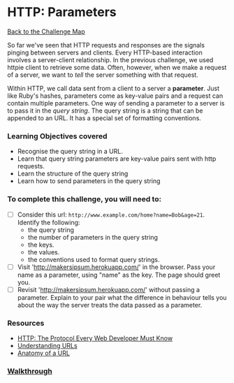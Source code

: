 # HTTP: Parameters

[Back to the Challenge Map](README.md)

So far we've seen that HTTP requests and responses are the signals pinging between servers and clients. Every HTTP-based interaction involves a server-client relationship. In the previous challenge, we used httpie client to retrieve some data. Often, however, when we make a request of a server, we want to *tell* the server something with that request.

Within HTTP, we call data sent from a client to a server a **parameter**. Just like Ruby's hashes, parameters come as key-value pairs and a request can contain multiple parameters. One way of sending a parameter to a server is to pass it in the *query string*. The query string is a string that can be appended to an URL. It has a special set of formatting conventions.


### Learning Objectives covered
- Recognise the query string in a URL.
- Learn that query string parameters are key-value pairs sent with http requests.
- Learn the structure of the query string
- Learn how to send parameters in the query string

### To complete this challenge, you will need to:

- [ ] Consider this url: `http://www.example.com/home?name=Bob&age=21`. Identify the following:
  - the query string
  - the number of parameters in the query string
  - the keys.
  - the values.
  - the conventions used to format query strings.
- [ ] Visit 'http://makersipsum.herokuapp.com/' in the browser. Pass your name as a parameter, using "name" as the key. The page should greet you.
- [ ] Revisit 'http://makersipsum.herokuapp.com/' without passing a parameter. Explain to your pair what the difference in behaviour tells you about the way the server treats the data passed as a parameter.

### Resources

- [HTTP: The Protocol Every Web Developer Must
  Know](http://code.tutsplus.com/tutorials/http-the-protocol-every-web-developer-must-know-part-1--net-31177)
- [Understanding
  URLs](http://www.tutorialspoint.com/html/understanding_url_tutorial.htm)
- [Anatomy of a URL](http://doepud.co.uk/blog/anatomy-of-a-url)

### [Walkthrough](walkthroughs/http_parameters.md)
